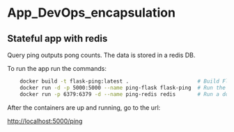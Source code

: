 # App_DevOps_encapsulation
## Stateful app with redis

Query ping outputs pong counts. The data is stored in a redis DB. 

To run the app run the commands:

```bash
	docker build -t flask-ping:latest .                      # Build Flask docker image
	docker run -d -p 5000:5000 --name ping-flask flask-ping  # Run the Flask container
	docker run -p 6379:6379 -d --name ping-redis redis       # Run a docker Redis image 
```

After the containers are up and running, go to the url:

[http://localhost:5000/ping](http://localhost:5000/ping)
